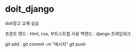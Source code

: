 # doit_django
doit장고 교재 실습

프론트 엔드 : html, css, 부트스트랩 사용
백엔드 : django 프레임워크

git add .
git commit -m "메시지"
git push
